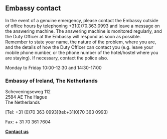 ## Embassy contact

In the event of a genuine emergency, please contact the Embassy outside of office hours by telephoning +31(0)70.363.0993 and leave a message on the answering machine. The answering machine is monitored regularly, and the Duty Officer at the Embassy will respond as soon as possible. Remember to state your name, the nature of the problem, where you are, and the details of how the Duty Officer can contact you (e.g. leave your mobile phone number, or the phone number of the hotel/hostel where you are staying). If necessary, contact the police also.

Monday to Friday 10:00-12:30 and 14:30-17:00

### Embassy of Ireland, The Netherlands

Scheveningseweg 112   
2584 AE The Hague   
The Netherlands

[Tel: +31 (0)70 363 0993](tel:+31(0)70 363 0993)

Fax: + 31 70 361 7604

[**Contact us**](/en/thenetherlands/thehague/contact/)